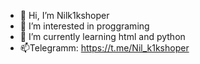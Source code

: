 - 👋 Hi, I’m Nilk1kshoper
- 👀 I’m interested in proggraming
- 🌱 I’m currently learning html and python
- 📫Telegramm: https://t.me/Nil_k1kshoper 
